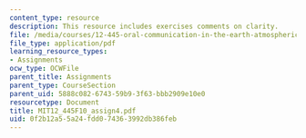 ```yaml
---
content_type: resource
description: This resource includes exercises comments on clarity.
file: /media/courses/12-445-oral-communication-in-the-earth-atmospheric-and-planetary-sciences-fall-2010/0f2b12a55a24fdd074363992db386feb_MIT12_445F10_assign4.pdf
file_type: application/pdf
learning_resource_types:
- Assignments
ocw_type: OCWFile
parent_title: Assignments
parent_type: CourseSection
parent_uid: 5888c082-6743-59b9-3f63-bbb2909e10e0
resourcetype: Document
title: MIT12_445F10_assign4.pdf
uid: 0f2b12a5-5a24-fdd0-7436-3992db386feb
---
```

